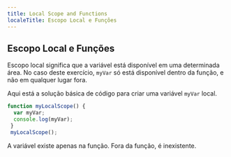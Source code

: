 ```yaml
---
title: Local Scope and Functions
localeTitle: Escopo Local e Funções
---
```

## Escopo Local e Funções

Escopo local significa que a variável está disponível em uma determinada área. No caso deste exercício, `myVar` só está disponível dentro da função, e não em qualquer lugar fora.

Aqui está a solução básica de código para criar uma variável `myVar` local.

```javascript
function myLocalScope() { 
  var myVar; 
  console.log(myVar); 
 } 
 myLocalScope(); 
```

A variável existe apenas na função. Fora da função, é inexistente.